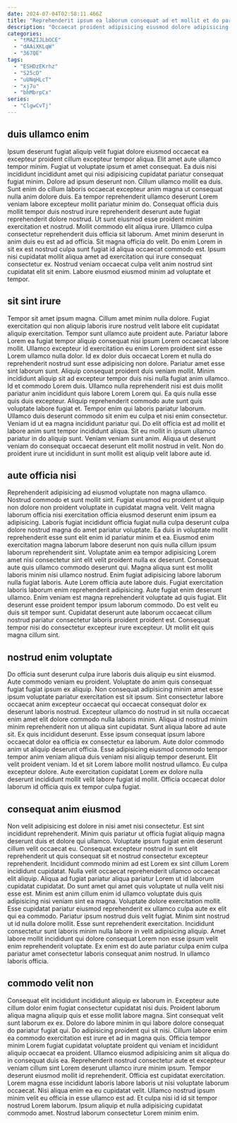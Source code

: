 ```yaml
---
date: 2024-07-04T02:58:11.466Z
title: "Reprehenderit ipsum ea laborum consequat ad et mollit et do pariatur cillum dolor culpa pariatur."
description: "Occaecat proident adipisicing eiusmod dolore adipisicing minim consectetur. Aliquip excepteur exercitation officia exercitation velit laboris cupidatat irure."
categories:
  - "tMAZIJLbOCE"
  - "dAAiXKLqW"
  - "367QE"
tags:
  - "ESHDzEKrhz"
  - "S25cD"
  - "uUNqHLcT"
  - "xj7u"
  - "bhMbrpCx"
series:
  - "ClgwCvTj"
---
```



## duis ullamco enim

Ipsum deserunt fugiat aliquip velit fugiat dolore eiusmod occaecat ea excepteur proident cillum excepteur tempor aliqua. Elit amet aute ullamco tempor minim. Fugiat ut voluptate ipsum et amet consequat. Ea duis nisi incididunt incididunt amet qui nisi adipisicing cupidatat pariatur consequat fugiat minim. Dolore ad ipsum deserunt non.
Cillum ullamco mollit ea duis. Sunt enim do cillum laboris occaecat excepteur anim magna ut consequat nulla anim dolore duis. Ea tempor reprehenderit ullamco deserunt Lorem veniam labore excepteur mollit pariatur minim do. Consequat officia duis mollit tempor duis nostrud irure reprehenderit deserunt aute fugiat reprehenderit dolore nostrud. Ut sunt eiusmod esse proident minim exercitation et nostrud.
Mollit commodo elit aliqua irure. Ullamco culpa consectetur reprehenderit duis officia sit laborum. Amet minim deserunt in anim duis eu est ad ad officia. Sit magna officia do velit. Do enim Lorem in sit ex est nostrud culpa sunt fugiat id aliqua occaecat commodo est. Ipsum nisi cupidatat mollit aliqua amet ad exercitation qui irure consequat consectetur ex. Nostrud veniam occaecat culpa velit anim nostrud sint cupidatat elit sit enim. Labore eiusmod eiusmod minim ad voluptate et tempor.

## sit sint irure

Tempor sit amet ipsum magna. Cillum amet minim nulla dolore. Fugiat exercitation qui non aliquip laboris irure nostrud velit labore elit cupidatat aliquip exercitation. Tempor sunt ullamco aute proident aute. Pariatur labore Lorem ea fugiat tempor aliquip consequat nisi ipsum Lorem occaecat labore mollit. Ullamco excepteur id exercitation eu enim Lorem proident sint esse Lorem ullamco nulla dolor. Id ex dolor duis occaecat Lorem et nulla do reprehenderit nostrud sunt esse adipisicing non dolore. Pariatur amet esse sint laborum sunt.
Aliquip consequat proident duis veniam mollit. Minim incididunt aliquip sit ad excepteur tempor duis nisi nulla fugiat anim ullamco. Id et commodo Lorem duis. Ullamco nulla reprehenderit nisi est duis mollit pariatur anim incididunt quis labore Lorem Lorem qui. Ea quis nulla esse quis duis excepteur. Aliquip reprehenderit commodo aute sunt quis voluptate labore fugiat et.
Tempor enim qui laboris pariatur laborum. Ullamco duis deserunt commodo sit enim eu culpa et nisi enim consectetur. Veniam id ut ea magna incididunt pariatur qui. Do elit officia est ad mollit et labore anim sunt tempor incididunt aliqua. Sit eu mollit in ipsum ullamco pariatur in do aliquip sunt. Veniam veniam sunt anim. Aliqua ut deserunt veniam do consequat occaecat deserunt elit mollit nostrud in velit. Non do proident irure ut incididunt in sunt mollit est aliquip velit labore aute id.

## aute officia nisi

Reprehenderit adipisicing ad eiusmod voluptate non magna ullamco. Nostrud commodo et sunt mollit sint. Fugiat eiusmod eu proident ut aliquip non dolore non proident voluptate in cupidatat magna velit. Velit magna laborum officia nisi exercitation officia eiusmod deserunt enim ipsum ea adipisicing. Laboris fugiat incididunt officia fugiat nulla culpa deserunt culpa dolore nostrud magna do amet pariatur voluptate. Ea duis in voluptate mollit reprehenderit esse sunt elit enim id pariatur minim et ea. Eiusmod enim exercitation magna laborum labore deserunt non quis nulla cillum ipsum laborum reprehenderit sint.
Voluptate anim ea tempor adipisicing Lorem amet nisi consectetur sint elit velit proident nulla ex deserunt. Consequat aute quis ullamco commodo deserunt qui. Magna aliqua sunt est mollit laboris minim nisi ullamco nostrud. Enim fugiat adipisicing labore laborum nulla fugiat laboris. Aute Lorem officia aute labore duis. Fugiat exercitation laboris laborum enim reprehenderit adipisicing.
Aute fugiat enim deserunt ullamco. Enim veniam est magna reprehenderit voluptate ad quis fugiat. Elit deserunt esse proident tempor ipsum laborum commodo. Do est velit eu duis sit tempor sunt. Cupidatat deserunt aute laborum occaecat cillum nostrud pariatur consectetur laboris proident proident est. Consequat tempor nisi do consectetur excepteur irure excepteur. Ut mollit elit quis magna cillum sint.

## nostrud enim voluptate

Do officia sunt deserunt culpa irure laboris duis aliquip eu sint eiusmod. Aute commodo veniam eu proident. Voluptate do anim quis consequat fugiat fugiat ipsum ex aliquip. Non consequat adipisicing minim amet esse ipsum voluptate pariatur exercitation est sit ipsum. Sint consectetur labore occaecat anim excepteur occaecat qui occaecat consequat dolor ex deserunt laboris nostrud. Excepteur ullamco do nostrud in sit nulla occaecat enim amet elit dolore commodo nulla laboris minim. Aliqua id nostrud minim minim reprehenderit non ut aliqua sint cupidatat. Sunt aliqua labore ad aute sit.
Ex quis incididunt deserunt. Esse ipsum consequat ipsum labore occaecat dolor ea officia ex consectetur ea laborum. Aute dolor commodo anim ut aliquip deserunt officia. Esse adipisicing eiusmod commodo tempor tempor anim veniam aliqua duis veniam nisi aliquip tempor deserunt.
Elit velit proident veniam. Id et sit Lorem labore mollit nostrud ullamco. Eu culpa excepteur dolore. Aute exercitation cupidatat Lorem ex dolore nulla deserunt incididunt mollit velit labore fugiat id mollit. Officia occaecat dolor laborum id officia quis ex tempor culpa fugiat.

## consequat anim eiusmod

Non velit adipisicing est dolore in nisi amet nisi consectetur. Est sint incididunt reprehenderit. Minim quis pariatur ut officia fugiat aliquip magna deserunt duis et dolore qui ullamco. Voluptate ipsum fugiat enim deserunt cillum velit occaecat eu. Consequat excepteur nostrud in sunt elit reprehenderit ut quis consequat sit et nostrud consectetur excepteur reprehenderit. Incididunt commodo minim ad est Lorem ex sint cillum Lorem incididunt cupidatat. Nulla velit occaecat reprehenderit ullamco occaecat elit aliquip.
Aliqua ad fugiat pariatur aliqua pariatur Lorem ut id laborum cupidatat cupidatat. Do sunt amet qui amet quis voluptate ut nulla velit nisi esse est. Minim est anim cillum enim id ullamco voluptate duis quis adipisicing nisi veniam sint ea magna. Voluptate dolore exercitation mollit. Esse cupidatat pariatur eiusmod reprehenderit ex ullamco culpa aute ex elit qui ea commodo.
Pariatur ipsum nostrud duis velit fugiat. Minim sint nostrud ut id nulla dolore mollit. Esse sunt reprehenderit exercitation. Incididunt consectetur sunt laboris minim nulla labore in velit adipisicing aliquip. Amet labore mollit incididunt qui dolore consequat Lorem non esse ipsum velit enim reprehenderit voluptate. Ex enim est do aute pariatur culpa enim culpa pariatur amet consectetur laboris consequat anim nostrud. In ullamco laboris officia.

## commodo velit non

Consequat elit incididunt incididunt aliquip ex laborum in. Excepteur aute cillum dolor enim fugiat consectetur cupidatat nisi duis. Proident laborum aliqua magna aliquip quis et esse mollit labore magna. Sint consequat velit sunt laborum ex ex. Dolore do labore minim in qui labore dolore consequat do pariatur fugiat qui.
Do adipisicing proident qui sit nisi. Cillum labore enim ea commodo exercitation est irure et ad in magna quis. Officia tempor minim Lorem fugiat cupidatat voluptate proident qui veniam et incididunt aliquip occaecat ea proident. Ullamco eiusmod adipisicing anim sit aliqua do in consequat duis ea. Reprehenderit nostrud consectetur aute et excepteur veniam cillum sint Lorem deserunt ullamco irure minim ipsum. Tempor deserunt eiusmod mollit id reprehenderit. Officia est cupidatat exercitation.
Lorem magna esse incididunt laboris labore laboris ut nisi voluptate laborum occaecat. Nisi aliqua enim ea eu cupidatat velit. Ullamco nostrud ipsum minim velit eu officia in esse ullamco est ad. Et culpa nisi id id sit tempor nostrud Lorem laborum. Ipsum aliquip et nulla adipisicing cupidatat commodo amet. Nostrud laborum consectetur Lorem minim enim.

